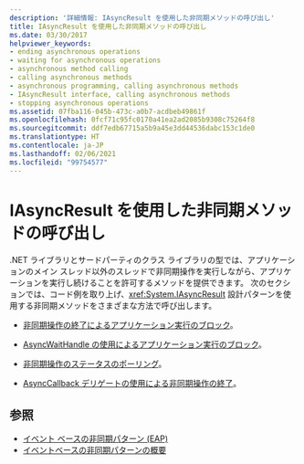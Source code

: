 ```yaml
---
description: '詳細情報: IAsyncResult を使用した非同期メソッドの呼び出し'
title: IAsyncResult を使用した非同期メソッドの呼び出し
ms.date: 03/30/2017
helpviewer_keywords:
- ending asynchronous operations
- waiting for asynchronous operations
- asynchronous method calling
- calling asynchronous methods
- asynchronous programming, calling asynchronous methods
- IAsyncResult interface, calling asynchronous methods
- stopping asynchronous operations
ms.assetid: 07fba116-045b-473c-a0b7-acdbeb49861f
ms.openlocfilehash: 0fcf71c95fc0170a41ea2ad2085b9308c75264f8
ms.sourcegitcommit: ddf7edb67715a5b9a45e3dd44536dabc153c1de0
ms.translationtype: HT
ms.contentlocale: ja-JP
ms.lasthandoff: 02/06/2021
ms.locfileid: "99754577"
---
```

# <a name="calling-asynchronous-methods-using-iasyncresult"></a>IAsyncResult を使用した非同期メソッドの呼び出し

.NET ライブラリとサードパーティのクラス ライブラリの型では、アプリケーションのメイン スレッド以外のスレッドで非同期操作を実行しながら、アプリケーションを実行し続けることを許可するメソッドを提供できます。 次のセクションでは、コード例を取り上げ、<xref:System.IAsyncResult> 設計パターンを使用する非同期メソッドをさまざまな方法で呼び出します。  
  
- [非同期操作の終了によるアプリケーション実行のブロック](blocking-application-execution-by-ending-an-async-operation.md)。  
  
- [AsyncWaitHandle の使用によるアプリケーション実行のブロック](blocking-application-execution-using-an-asyncwaithandle.md)。  
  
- [非同期操作のステータスのポーリング](polling-for-the-status-of-an-asynchronous-operation.md)。  
  
- [AsyncCallback デリゲートの使用による非同期操作の終了](using-an-asynccallback-delegate-to-end-an-asynchronous-operation.md)。  
  
## <a name="see-also"></a>参照

- [イベント ベースの非同期パターン (EAP)](event-based-asynchronous-pattern-eap.md)
- [イベントベースの非同期パターンの概要](event-based-asynchronous-pattern-overview.md)
